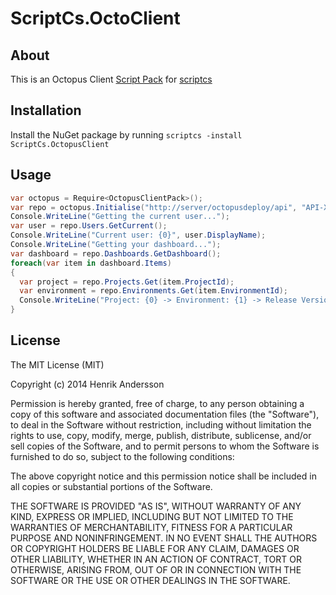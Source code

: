 ScriptCs.OctoClient
===================

## About
This is an Octopus Client [Script Pack](https://github.com/scriptcs/scriptcs/wiki) for [scriptcs](https://github.com/scriptcs/scriptcs)

## Installation
Install the NuGet package by running `scriptcs -install ScriptCs.OctopusClient`

## Usage

``` csharp
var octopus = Require<OctopusClientPack>();
var repo = octopus.Initialise("http://server/octopusdeploy/api", "API-XXXXXXXXXXXXXXXXXXXXXXXXXXX");
Console.WriteLine("Getting the current user...");
var user = repo.Users.GetCurrent();
Console.WriteLine("Current user: {0}", user.DisplayName);
Console.WriteLine("Getting your dashboard...");
var dashboard = repo.Dashboards.GetDashboard();
foreach(var item in dashboard.Items)
{
  var project = repo.Projects.Get(item.ProjectId);
  var environment = repo.Environments.Get(item.EnvironmentId);
  Console.WriteLine("Project: {0} -> Environment: {1} -> Release Version: {2}", project.Name, environment.Name, item.ReleaseVersion);
}
```

## License

The MIT License (MIT)

Copyright (c) 2014 Henrik Andersson

Permission is hereby granted, free of charge, to any person obtaining a copy
of this software and associated documentation files (the "Software"), to deal
in the Software without restriction, including without limitation the rights
to use, copy, modify, merge, publish, distribute, sublicense, and/or sell
copies of the Software, and to permit persons to whom the Software is
furnished to do so, subject to the following conditions:

The above copyright notice and this permission notice shall be included in all
copies or substantial portions of the Software.

THE SOFTWARE IS PROVIDED "AS IS", WITHOUT WARRANTY OF ANY KIND, EXPRESS OR
IMPLIED, INCLUDING BUT NOT LIMITED TO THE WARRANTIES OF MERCHANTABILITY,
FITNESS FOR A PARTICULAR PURPOSE AND NONINFRINGEMENT. IN NO EVENT SHALL THE
AUTHORS OR COPYRIGHT HOLDERS BE LIABLE FOR ANY CLAIM, DAMAGES OR OTHER
LIABILITY, WHETHER IN AN ACTION OF CONTRACT, TORT OR OTHERWISE, ARISING FROM,
OUT OF OR IN CONNECTION WITH THE SOFTWARE OR THE USE OR OTHER DEALINGS IN THE
SOFTWARE.
